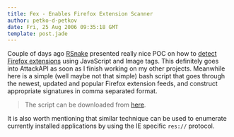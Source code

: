 ```yaml
---
title: Fex - Enables Firefox Extension Scanner
author: petko-d-petkov
date: Fri, 25 Aug 2006 09:35:18 GMT
template: post.jade
---
```


Couple of days ago [RSnake](http://ha.ckers.org) presented really nice POC on how to [detect Firefox extensions](http://ha.ckers.org/blog/20060823/detecting-firefox-extentions/) using JavaScript and Image tags. This definitely goes into AttackAPI as soon as I finish working on my other projects. Meanwhile here is a simple (well maybe not that simple) bash script that goes through the newest, updated and popular Firefox extension feeds, and construct appropriate signatures in comma separated format.

> The script can be downloaded from [here](http://www.gnucitizen.org/static/blog/2006/08/fex.sh).

It is also worth mentioning that similar technique can be used to enumerate currently installed applications by using the IE specific `res://` protocol.
